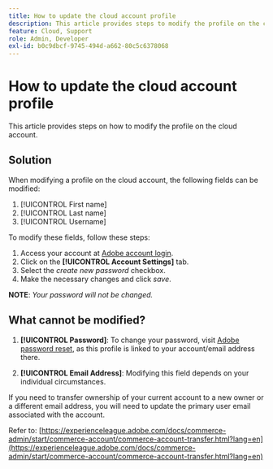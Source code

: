 ```yaml
---
title: How to update the cloud account profile
description: This article provides steps to modify the profile on the cloud account.
feature: Cloud, Support
role: Admin, Developer
exl-id: b0c9dbcf-9745-494d-a662-80c5c6378068
---
```

# How to update the cloud account profile

This article provides steps on how to modify the profile on the cloud account.

## Solution

When modifying a profile on the cloud account, the following fields can be modified:

1. [!UICONTROL First name]
1. [!UICONTROL Last name]
1. [!UICONTROL Username]

To modify these fields, follow these steps:

1. Access your account at [Adobe account login](https://accounts.magento.cloud).
1. Click on the **[!UICONTROL Account Settings]** tab.
1. Select the *create new password* checkbox.
1. Make the necessary changes and click *save*.

**NOTE**: *Your password will not be changed.*

## What cannot be modified?

1. **[!UICONTROL Password]**:
To change your password, visit [Adobe password reset](https://account.adobe.com/), as this profile is linked to your account/email address there.

1. **[!UICONTROL Email Address]**:
Modifying this field depends on your individual circumstances.

If you need to transfer ownership of your current account to a new owner or a different email address, you will need to update the primary user email associated with the account.

Refer to: [https://experienceleague.adobe.com/docs/commerce-admin/start/commerce-account/commerce-account-transfer.html?lang=en](https://experienceleague.adobe.com/docs/commerce-admin/start/commerce-account/commerce-account-transfer.html?lang=en)
